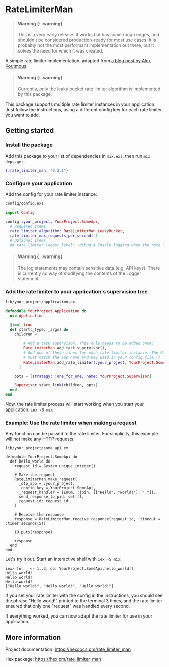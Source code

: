 # RateLimiterMan

> #### Warning {: .warning}
>
> This is a very early release. It works but has some rough edges, and shouldn't be considered production-ready for most use cases. It is probably not the most performant implementation out there, but it solves the need for which it was created.

A simple rate limiter implementation, adapted from [a blog post by Alex Koutmous](https://akoutmos.com/post/rate-limiting-with-genservers/).

> #### Warning {: .warning}
>
> Currently, only the leaky bucket rate limiter algorithm is implemented by this package.

This package supports multiple rate limiter instances in your application. Just follow the instructions, using a different config key for each rate limiter you want to add.

## Getting started

### Install the package

Add this package to your list of dependencies in `mix.exs`, then run `mix deps.get`:

```elixir
{:rate_limiter_man, "0.2.1"}
```

### Configure your application

Add the config for your rate limiter instance:

`config/config.exs`
```elixir
import Config

config :your_project, YourProject.SomeApi,
  # Required items
  rate_limiter_algorithm: RateLimiterMan.LeakyBucket,
  rate_limiter_max_requests_per_second: 1
  # Optional items
  ## rate_limiter_logger_level: :debug # Enable logging when the rate limiter handles a request
```

> #### Warning {: .warning}
>
> The log statements may contain sensitive data (e.g. API keys). There is currently no way of
> modifying the contents of the Logger statement.

### Add the rate limiter to your application's supervision tree

`lib/your_project/application.ex`
```elixir
defmodule YourProject.Application do
  use Application

  @impl true
  def start(_type, _args) do
    children =
      [
        # Add a task supervisor. This only needs to be added once:
        RateLimiterMan.add_task_supervisor(),
        # Add one of these lines for each rate limiter instance. The OTP app name and config key
        # must match the app name and key used in your config file ()
        RateLimiterMan.add_rate_limiter(:your_project, YourProject.SomeApi)
      ]

    opts = [strategy: :one_for_one, name: YourProject.Supervisor]

    Supervisor.start_link(children, opts)
  end
end
```

Now, the rate limiter process will start working when you start your application: `iex -S mix`

### Example: Use the rate limiter when making a request

Any function can be passed to the rate limiter. For simplicity, this example will not make any HTTP requests.

`lib/your_project/some_api.ex`
```
defmodule YourProject.SomeApi do
  def hello_world do
    request_id = System.unique_integer()

    # Make the request
    RateLimiterMan.make_request(
      _otp_app = :your_project,
      _config_key = YourProject.SomeApi,
      _request_handler = {Enum, :join, [["Hello", "world!"], " "]},
      send_response_to_pid: self(),
      request_id: request_id
    )

    # Receive the response
    response = RateLimiterMan.receive_response(request_id, _timeout = :timer.seconds(5))

    IO.puts(response)

    response
  end
end
```

Let's try it out. Start an interactive shell with `iex -S mix`:

```
iex> for _ <- 1..3, do: YourProject.SomeApi.hello_world()
Hello world!
Hello world!
Hello world!
["Hello world!", "Hello world!", "Hello world!"]
```

If you set your rate limiter with the config in the instructions, you should see the phrase "Hello world!" printed to the terminal 3 times, and the rate limiter ensured that only one "request" was handled every second.

If everything worked, you can now adapt the rate limiter for use in your application.

## More information

Project documentation: https://hexdocs.pm/rate_limiter_man

Hex package: https://hex.pm/rate_limiter_man
